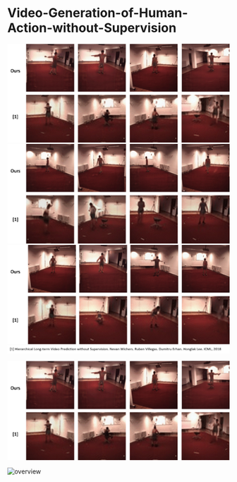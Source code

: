 # Video-Generation-of-Human-Action-without-Supervision

<img src="result/1.gif" alt="overview" style="float:middle;">
<img src="result/2.gif" alt="overview" style="float:middle;">
<img src="result/3.gif" alt="overview" style="float:middle;">
<img src="result/4.png" alt="overview" style="float:middle;">

![image](result/1.gif)

<img src="result/fake_RGBVideo_epoch-0.mp4" alt="overview" style="float:middle;">
